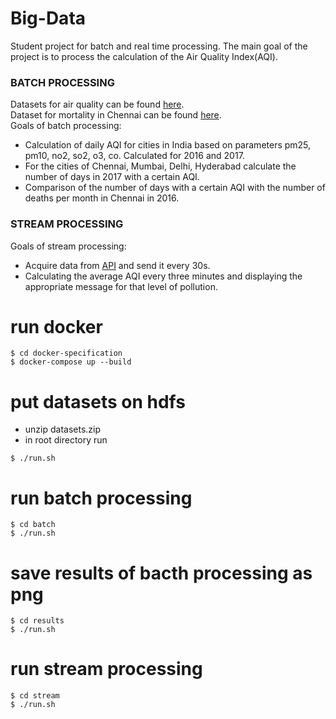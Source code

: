 # Big-Data
Student project for batch and real time processing. The main goal of the project is to process the calculation of the Air Quality Index(AQI).
### BATCH PROCESSING

  Datasets for air quality can be found [here](https://www.kaggle.com/ruben99/air-pollution-dataset-india20162018?select=2018_india.csv). <br />
  Dataset for mortality in Chennai can be found [here](https://www.kaggle.com/sujays/chennai-corporation-death-count-2011-to-june-2020).  <br />
  Goals of batch processing:
  - Calculation of daily AQI for cities in India based on parameters pm25, pm10, no2, so2, o3, co. Calculated for 2016 and 2017.
  - For the cities of Chennai, Mumbai, Delhi, Hyderabad calculate the number of days in 2017 with a certain AQI.
  - Comparison of the number of days with a certain AQI with the number of deaths per month in Chennai in 2016.

### STREAM PROCESSING
Goals of stream processing:
  * Acquire data from [API](https://aqicn.org/api/) and send it every 30s.
  * Calculating the average AQI every three minutes and displaying the appropriate message for that level of pollution.
# run docker
```
$ cd docker-specification
$ docker-compose up --build
```
# put datasets on hdfs
* unzip datasets.zip 
* in root directory run
```
$ ./run.sh
```
# run batch processing
```
$ cd batch
$ ./run.sh
```
# save results of bacth processing as png
```
$ cd results
$ ./run.sh
```
# run stream processing
```
$ cd stream
$ ./run.sh
```
